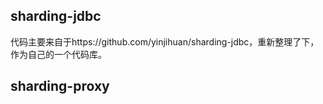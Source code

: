 
## sharding-jdbc

代码主要来自于https://github.com/yinjihuan/sharding-jdbc，重新整理了下，作为自己的一个代码库。

## sharding-proxy
